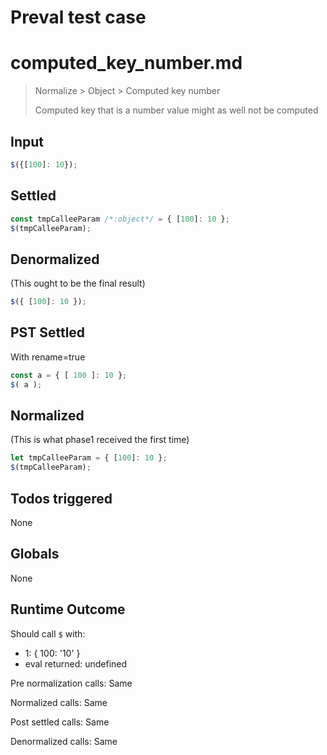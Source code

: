 # Preval test case

# computed_key_number.md

> Normalize > Object > Computed key number
>
> Computed key that is a number value might as well not be computed

## Input

`````js filename=intro
$({[100]: 10});
`````


## Settled


`````js filename=intro
const tmpCalleeParam /*:object*/ = { [100]: 10 };
$(tmpCalleeParam);
`````


## Denormalized
(This ought to be the final result)

`````js filename=intro
$({ [100]: 10 });
`````


## PST Settled
With rename=true

`````js filename=intro
const a = { [ 100 ]: 10 };
$( a );
`````


## Normalized
(This is what phase1 received the first time)

`````js filename=intro
let tmpCalleeParam = { [100]: 10 };
$(tmpCalleeParam);
`````


## Todos triggered


None


## Globals


None


## Runtime Outcome


Should call `$` with:
 - 1: { 100: '10' }
 - eval returned: undefined

Pre normalization calls: Same

Normalized calls: Same

Post settled calls: Same

Denormalized calls: Same
